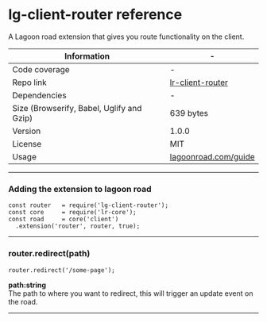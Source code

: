 # lg-client-router reference

A Lagoon road extension that gives you route functionality on the client.

| Information | - |
| ----------- | - |
| Code coverage | - |
| Repo link | [lr-client-router](https://github.com/lagoon-road/lr-client-router) |
| Dependencies | - |
| Size (Browserify, Babel, Uglify and Gzip)| 639 bytes |
| Version | 1.0.0 |
| License | MIT |
| Usage | [lagoonroad.com/guide](https://www.lagoonroad.com/guide) |

---

### Adding the extension to lagoon road

```
const router   = require('lg-client-router');
const core     = require('lr-core');
const road     = core('client')
  .extension('router', router, true);
```

---

### router.redirect(path)

```
router.redirect('/some-page');
```

**path:string**  
The path to where you want to redirect, this will trigger an update event on the road.

---
